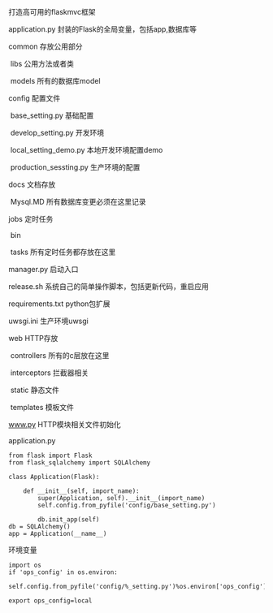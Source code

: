 打造高可用的flaskmvc框架



application.py	封装的Flask的全局变量，包括app,数据库等

common		存放公用部分

​	libs				公用方法或者类

​	models		所有的数据库model

config			配置文件

​	base_setting.py		基础配置

​	develop_setting.py		开发环境

​	local_setting_demo.py	本地开发环境配置demo

​	production_sessting.py	生产环境的配置

docs	文档存放

​	Mysql.MD		所有数据库变更必须在这里记录

jobs	定时任务

​	bin

​	tasks		所有定时任务都存放在这里

manager.py	启动入口

release.sh		系统自己的简单操作脚本，包括更新代码，重启应用

requirements.txt		python包扩展

uwsgi.ini		生产环境uwsgi

web	HTTP存放

​	controllers		所有的c层放在这里

​	interceptors	拦截器相关

​	static	静态文件

​	templates	模板文件

www.py	HTTP模块相关文件初始化





application.py

```
from flask import Flask
from flask_sqlalchemy import SQLAlchemy

class Application(Flask):

    def __init__(self, import_name):
        super(Application, self).__init__(import_name)
        self.config.from_pyfile('config/base_setting.py')

        db.init_app(self)
db = SQLAlchemy()
app = Application(__name__)
```





环境变量

```
import os
if 'ops_config' in os.environ:
	self.config.from_pyfile('config/%_setting.py')%os.environ['ops_config']
	
export ops_config=local

```

